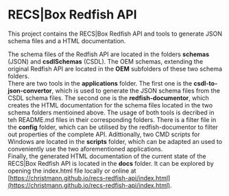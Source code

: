 # RECS|Box Redfish API

This project contains the RECS|Box Redfish API and tools to generate JSON schema files and a HTML documentation.


The schema files of the Redfish API are located in the folders **schemas** (JSON) and **csdlSchemas** (CSDL). The OEM schemas, extending the original Redfish API are located in the **OEM** subfolders of these two schema folders.  
There are two tools in the **applications** folder. The first one is the **csdl-to-json-convertor**, which is used to generate the JSON schema files from the CSDL schema files. The second one is the **redfish-documentor**, which creates the HTML documentation for the schema files located in the two schema folders mentioined above. The usage of both tools is decribed in teh README.md files in their corresponding folders. There is a filter file in the **config** folder, which can be utilised by the redfish-documentor to filter out properties of the complete API. Adittionally, two CMD scripts for Windows are located in the **scripts** folder, which can be adapted an used to conveniently use the two aforementioned applications.  
Finally, the generated HTML documentation of the current state of the RECS|Box Redfish API is located in the **docs** folder. It can be explored by opening the index.html file locally or online at [https://christmann.github.io/recs-redfish-api/index.html](https://christmann.github.io/recs-redfish-api/index.html).